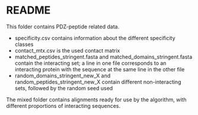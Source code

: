 # README
This folder contains PDZ-peptide related data.

* specificity.csv contains information about the different specificity classes
* contact_mtx.csv is the used contact matrix
* matched_peptides_stringent.fasta and matched_domains_stringent.fasta contain the interacting set; a line in one file corresponds to an interacting protein with the sequence at the same line in the other file
* random_domains_stringent_new_X and random_peptides_stringent_new_X contain different non-interacting sets, followed by the random seed used

The mixed folder contains alignments ready for use by the algorithm, with different proportions of interacting sequences.